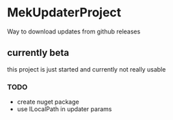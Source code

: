 # MekUpdaterProject
 Way to download updates from github releases
 
## currently beta
this project is just started and currently not really usable

### TODO
- create nuget package
- use ILocalPath in updater params
